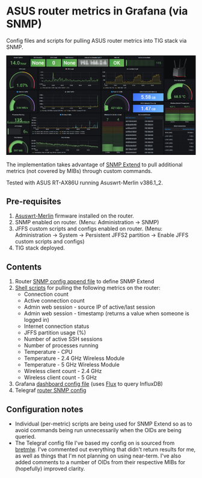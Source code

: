 # ASUS router metrics in Grafana (via SNMP)
Config files and scripts for pulling ASUS router metrics into TIG stack via SNMP.

![Grafana Dashboard](./grafana/grafana-asus.png)

The implementation takes advantage of [SNMP Extend](http://net-snmp.sourceforge.net/wiki/index.php/Tut:Extending_snmpd_using_shell_scripts) to pull additional metrics (not covered by MIBs) through custom commands.

Tested with ASUS RT-AX86U running Asuswrt-Merlin v386.1_2.
## Pre-requisites
1. [Asuswrt-Merlin](https://www.asuswrt-merlin.net/) firmware installed on the router.
2. SNMP enabled on router. (Menu: Administration -> SNMP)
3. JFFS custom scripts and configs enabled on router. (Menu: Administration -> System -> Persistent JFFS2 partition -> Enable JFFS custom scripts and configs)
4. TIG stack deployed.
## Contents
1. Router [SNMP config append file](./asus-config/snmpd.conf.add) to define SNMP Extend
2. [Shell scripts](./asus-scripts/) for pulling the following metrics on the router:
	* Connection count
	* Active connection count
	* Admin web session - source IP of active/last session
	* Admin web session - timestamp (returns a value when someone is logged in)
	* Internet connection status
	* JFFS partition usage (%)
	* Number of active SSH sessions
	* Number of processes running
	* Temperature - CPU
	* Temperature - 2.4 GHz Wireless Module
	* Temperature - 5 GHz Wireless Module
	* Wireless client count - 2.4 GHz
	* Wireless client count - 5 GHz
3. Grafana [dashboard config file](./grafana/router-asus.json) (uses [Flux](https://docs.influxdata.com/influxdb/v2.0/query-data/get-started/) to query InfluxDB)
4. Telegraf [router SNMP config](./telegraf/snmp_asus.conf)
## Configuration notes
* Individual (per-metric) scripts are being used for SNMP Extend so as to avoid commands being run unnecessarily when the OIDs are being queried.
* The Telegraf config file I've based my config on is sourced from [bretmlw](https://github.com/bretmlw/rt-n66u-snmp-telegraf-grafana). I've commented out everything that didn't return results for me, as well as things that I'm not planning on using near-term. I've also added comments to a number of OIDs from their respective MIBs for (hopefully) improved clarity.